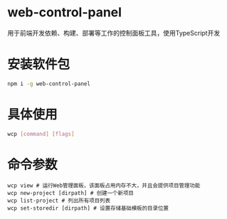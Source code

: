 # web-control-panel
用于前端开发依赖、构建、部署等工作的控制面板工具，使用TypeScript开发

# 安装软件包
```bash
npm i -g web-control-panel
```

# 具体使用
```bash
wcp [command] [flags]
```

# 命令参数
```
wcp view # 运行Web管理面板，该面板占用内存不大，并且会提供项目管理功能
wcp new-project [dirpath] # 创建一个新项目
wcp list-project # 列出所有项目列表
wcp set-storedir [dirpath] # 设置存储基础模板的目录位置
```

